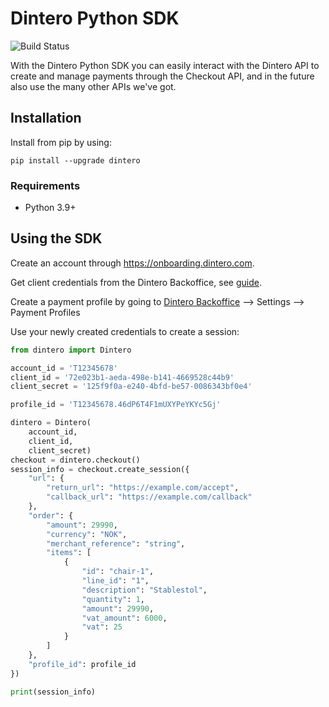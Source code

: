 # Dintero Python SDK

![Build Status](https://github.com/dintero/Dintero.Python.SDK/actions/workflows/ci.yml/badge.svg)

With the Dintero Python SDK you can easily interact with the Dintero API to create and manage payments through the
Checkout API, and in the future also use the many other APIs we've got.

## Installation

Install from pip by using:

```
pip install --upgrade dintero
```

### Requirements

* Python 3.9+

## Using the SDK

Create an account through https://onboarding.dintero.com.

Get client credentials from the Dintero Backoffice, see [guide](https://docs.dintero.com/docs/checkout/checkout-client).

Create a payment profile by going to [Dintero Backoffice](https://backoffice.dintero.com) --> Settings --> Payment
Profiles

Use your newly created credentials to create a session:

```python
from dintero import Dintero

account_id = 'T12345678'
client_id = '72e023b1-aeda-498e-b141-4669528c44b9'
client_secret = '125f9f0a-e240-4bfd-be57-0086343bf0e4'

profile_id = 'T12345678.46dP6T4F1mUXYPeYKYc5Gj'

dintero = Dintero(
    account_id,
    client_id,
    client_secret)
checkout = dintero.checkout()
session_info = checkout.create_session({
    "url": {
        "return_url": "https://example.com/accept",
        "callback_url": "https://example.com/callback"
    },
    "order": {
        "amount": 29990,
        "currency": "NOK",
        "merchant_reference": "string",
        "items": [
            {
                "id": "chair-1",
                "line_id": "1",
                "description": "Stablestol",
                "quantity": 1,
                "amount": 29990,
                "vat_amount": 6000,
                "vat": 25
            }
        ]
    },
    "profile_id": profile_id
})

print(session_info)
```

